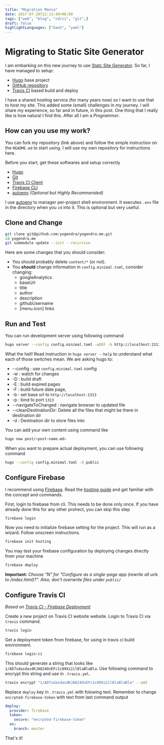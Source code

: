 ```yaml
---
title: "Migration Mania"
date: 2017-07-20T22:13:49+08:00
tags: ["web", "blog", "cd/ci", "git",]
draft: false
highlightLanguages: ["bash", "yaml"]
---
```

# Migrating to Static Site Generator

I am embarking on this new journey to use [Statc Site Generator](https://www.staticgen.com/). So far, I have managed to setup:

* [Hugo](http://gohugo.io) base project
* [GitHub repository](http://www.github.com/yogendra/yogendra.me)
* [Travis CI](http://travis-ci.org/yogendra/yogendra.me) based build and deploy

I have a shared hosting service (for many years now) so I want to use that to host my site. This added some (small) challenges in my journey. I will share my experience, so far and in future, in this post. One thing that I really like is how natural I find this. After all I am a *Programmer*.

## How can you use my work?

You can fork my repository (link above) and follow the simple instruction on the `README.md` to start using. I will use my own repository for instructions here.

Before you start, get these softwares and setup correctly

* [Hugo](https://gohugo.io/getting-started/installing/)
* [Git](https://git-scm.com/book/en/v2/Getting-Started-Installing-Git)
* [Travis CI Client](https://github.com/travis-ci/travis.rb#installation)
* [Firebase CLI](https://firebase.google.com/docs/cli/)
* [autoenv](https://github.com/kennethreitz/autoenv) *(Optional but Highly Recommended)*

I use [autoenv](https://github.com/kennethreitz/autoenv) to manager per-project shell environment. It executes `.env` file in the directory when you `cd` into it. This is optional but very useful.

## Clone and Change

```bash
git clone git@github.com:yogendra/yogendra.me.git
cd yogendra.me
git submodule update --init --recursive
```

Here are some changes that you should consider:

* You should probably delete `content/*` (or not). 
* You **should** change information in `config.minimal.toml`, consider changing:
  * googleAnalytics
  * baseUrl
  * title
  * author
  * description
  * githubUsername
  * \[menu.icon\] links

## Run and Test

You can run development server using following command

```bash
hugo server --config config.minimal.toml -wDEF -b http://localhost:1313 -p 1313 --navigateToChanged --cleanDestinationDir -d dev
```

What the hell! Read instruction in  `hugo server --help` to understand what each of those switches mean. We are asking hugo to:

* --config : use `config.minimal.toml` config
* -w : watch for changes
* -D : build draft
* -E : build expired pages
* -F : build future date page, 
* -b : set base url to `http://localhost:1313`
* -p : bind to port `1313`
* --navigateToChanged : navigate browser to updated file
* --cleanDestinationDir: Delete all the files that might be there in destination dir
* -d : Destination dir to store files into

You can add your own content using command like 

```bash
hugo new post/<post-name.md>
```

When you want to prepare actual deployment, you can use following command

```bash
hugo --config config.minimal.toml -d public
```

## Configure Firebase

I recommend using [Firebase](https://firebase.google.com). Read the [hosting guide](https://firebase.google.com/docs/hosting/) and get familiar with the concept and commands.

First, login to firebase from cli. This needs to be done only once. If you have already done this for any other prohect, you can skip this step

```bash
firebase login
```

Now you need to initialize firebase setting for the project. This will run as a wizard. Follow onscreen instructions.

```bash
firebase init hosting
```

You may test your firebase configuration by deploying changes directly from your machine

```bash
firebase deploy
```

**Important:** *Choose "N" for "Configure as a single-page app (rewrite all urls to /index.html)?". Also, don't overwrite files under `public/`*

## Configure Travis CI

*Based on [Travis CI - Firebase Deployment](https://docs.travis-ci.com/user/deployment/firebase/)*

Create a new project on Travis CI website  website. Login to Travis CI via `travis` command.

```bash
travis login
```

Get a deployment token from firebase, for using in travis ci build environment. 

```bash
firebase login:ci
```

This should generate a string that looks like `1/AD7sdasdasdKJA824OvEFc1c89Xz2ilBlaBlaBla`. 
Use following command to encrypt this string and use in `.travis.yml`. 

```bash
travis encrypt "1/AD7sdasdasdKJA824OvEFc1c89Xz2ilBlaBlaBla" --add
```

Replace `deploy` key in `.travis.yml` with folowing text. Remember to change `encrpted-firebase-token` with text from last command output

```yaml
deploy:
  provider: firebase
  token:
    secure: "encrpted-firebase-token"
  on:
    branch: master
```

That's it!
